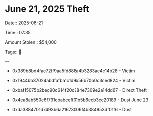 # June 21, 2025 Theft

Date:: 2025-06-21

Time:: 07:35

Amount Stolen:: $54,000

Tags:: 🔑


--

- 0x389b8bd4fac72ff9aa5fd888a4b3283ac4c14b28 - Victim

- 0x1944bb37024abdfafba1c1d9b56b70b0c3ced824 - Victim

- 0xbaf15075b2bec90c614f20c284e7309e2a14dd67 - Direct Theft

- 0x4ea8ab550c6f791cbabeeff01b5b6ecb3cc20189 - Dust June 23

- 0xda3884701d7493b6a21673006f4b384953df01f6 - Dust